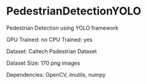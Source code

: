 # PedestrianDetectionYOLO
Pedestrian Detection using YOLO framework

GPU Trained: no 
CPU Trained: yes

Dataset: Caltech Padestrian Dataset

Dataset Size: 170 png images

Dependencies: OpenCV, imutils, numpy
